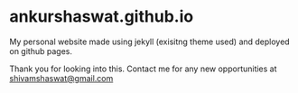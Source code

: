 # ankurshaswat.github.io

My personal website made using jekyll (exisitng theme used) and deployed on github pages. 

Thank you for looking into this. Contact me for any new opportunities at shivamshaswat@gmail.com
